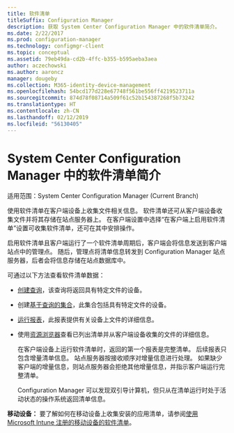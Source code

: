 ```yaml
---
title: 软件清单
titleSuffix: Configuration Manager
description: 获取 System Center Configuration Manager 中的软件清单简介。
ms.date: 2/22/2017
ms.prod: configuration-manager
ms.technology: configmgr-client
ms.topic: conceptual
ms.assetid: 79eb49da-cd2b-4ffc-b355-b595aeba3aea
author: aczechowski
ms.author: aaroncz
manager: dougeby
ms.collection: M365-identity-device-management
ms.openlocfilehash: 54bcd177d228e67748f561be556ff4219523711a
ms.sourcegitcommit: 874d78f08714a509f61c52b154387268f5b73242
ms.translationtype: HT
ms.contentlocale: zh-CN
ms.lasthandoff: 02/12/2019
ms.locfileid: "56130405"
---
```

# <a name="introduction-to-software-inventory-in-system-center-configuration-manager"></a>System Center Configuration Manager 中的软件清单简介

适用范围：System Center Configuration Manager (Current Branch)

使用软件清单在客户端设备上收集文件相关信息。 软件清单还可从客户端设备收集文件并将其存储在站点服务器上。 在客户端设置中选择“在客户端上启用软件清单”设置可收集软件清单，还可在其中安排操作。  

启用软件清单且客户端运行了一个软件清单周期后，客户端会将信息发送到客户端站点中的管理点。 随后，管理点将清单信息转发到 Configuration Manager 站点服务器，后者会将信息存储在站点数据库中。   

 可通过以下方法查看软件清单数据：  

- [创建查询](../../../../core/servers/manage/queries-technical-reference.md)，该查询将返回具有特定文件的设备。   

- 创建[基于查询的集合](../../../../core/clients/manage/collections/introduction-to-collections.md)，此集合包括具有特定文件的设备。   

- [运行报表](../../../../core/servers/manage/reporting.md)，此报表提供有关设备上文件的详细信息。

- 使用[资源浏览器](../../../../core/clients/manage/inventory/use-resource-explorer-to-view-software-inventory.md)查看已列出清单并从客户端设备收集的文件的详细信息。   

  在客户端设备上运行软件清单时，返回的第一个报表是完整清单。 后续报表只包含增量清单信息。 站点服务器按接收顺序对增量信息进行处理。 如果缺少客户端的增量信息，则站点服务器会拒绝其他增量信息，并指示客户端运行完整清单。  

  Configuration Manager 可以发现双引导计算机，但只从在清单运行时处于活动状态的操作系统返回清单信息。  

**移动设备：** 要了解如何在移动设备上收集安装的应用清单，请参阅[使用 Microsoft Intune 注册的移动设备的软件清单](../../../../mdm/deploy-use/software-inventory-mobile-devices.md)。
